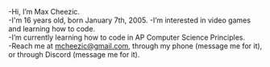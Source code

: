 -Hi, I’m Max Cheezic. <br>
-I'm 16 years old, born January 7th, 2005. 
-I’m interested in video games and learning how to code.<br>
-I’m currently learning how to code in AP Computer Science Principles.<br>
-Reach me at mcheezic@gmail.com, through my phone (message me for it), or through Discord (message me for it). <br>

<!---
MaxCheezic/MaxCheezic is a ✨ special ✨ repository because its `README.md` (this file) appears on your GitHub profile.
You can click the Preview link to take a look at your changes.
--->
